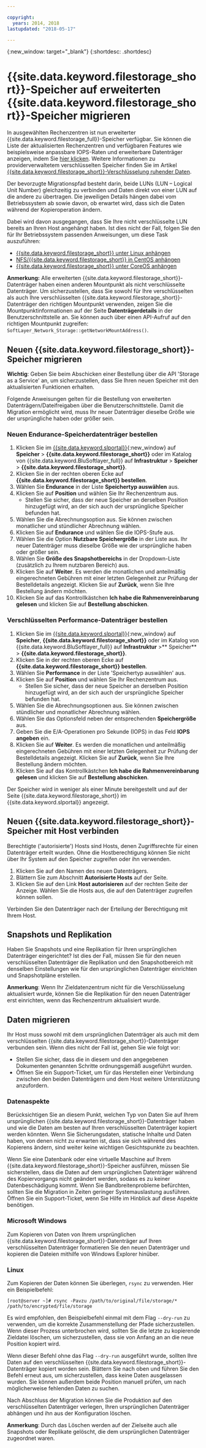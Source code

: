 ```yaml
---

copyright:
  years: 2014, 2018
lastupdated: "2018-05-17"

---
```

{:new_window: target="_blank"}
{:shortdesc: .shortdesc}
 
# {{site.data.keyword.filestorage_short}}-Speicher auf erweiterten {{site.data.keyword.filestorage_short}}-Speicher migrieren

In ausgewählten Rechenzentren ist nun erweiterter {{site.data.keyword.filestorage_full}}-Speicher verfügbar. Sie können die Liste der aktualisierten Rechenzentren und verfügbaren Features wie beispielsweise anpassbare IOPS-Raten und erweiterbare Datenträger anzeigen, indem Sie [hier klicken](new-ibm-block-and-file-storage-location-and-features.html). Weitere Informationen zu providerverwaltetem verschlüsselten Speicher finden Sie im Artikel [{{site.data.keyword.filestorage_short}}-Verschlüsselung ruhender Daten](block-file-storage-encryption-rest.html).

Der bevorzugte Migrationspfad besteht darin, beide LUNs (LUN – Logical Unit Number) gleichzeitig zu verbinden und Daten direkt von einer LUN auf die andere zu übertragen. Die jeweiligen Details hängen dabei vom Betriebssystem ab sowie davon, ob erwartet wird, dass sich die Daten während der Kopieroperation ändern. 

Dabei wird davon ausgegangen, dass Sie Ihre nicht verschlüsselte LUN bereits an Ihren Host angehängt haben. Ist dies nicht der Fall, folgen Sie den für Ihr Betriebssystem passenden Anweisungen, um diese Task auszuführen:

- [{{site.data.keyword.filestorage_short}} unter Linux anhängen](accessing-file-storage-linux.html)
- [NFS/{{site.data.keyword.filestorage_short}} in CentOS anhängen](mounting-nsf-file-storage.html)
- [{{site.data.keyword.filestorage_short}} unter CoreOS anhängen](mounting-storage-coreos.html)

**Anmerkung:** Alle erweiterten {{site.data.keyword.filestorage_short}}-Datenträger haben einen anderen Mountpunkt als nicht verschlüsselte Datenträger. Um sicherzustellen, dass Sie sowohl für Ihre verschlüsselten als auch Ihre verschlüsselten {{site.data.keyword.filestorage_short}}-Datenträger den richtigen Mountpunkt verwenden, zeigen Sie die Mountpunktinformationen auf der Seite **Datenträgerdetails** in der Benutzerschnittstelle an. Sie können auch über einen API-Aufruf auf den richtigen Mountpunkt zugreifen: `SoftLayer_Network_Storage::getNetworkMountAddress()`.


## Neuen {{site.data.keyword.filestorage_short}}-Speicher migrieren

**Wichtig**: Geben Sie beim Abschicken einer Bestellung über die API 'Storage as a Service' an, um sicherzustellen, dass Sie Ihren neuen Speicher mit den aktualisierten Funktionen erhalten.

Folgende Anweisungen gelten für die Bestellung von erweiterten Datenträgern/Dateifreigaben über die Benutzerschnittstelle. Damit die Migration ermöglicht wird, muss Ihr neuer Datenträger dieselbe Größe wie der ursprüngliche haben oder größer sein.

### Neuen Endurance-Speicherdatenträger bestellen

1. Klicken Sie im [{{site.data.keyword.slportal}}](https://control.softlayer.com/){:new_window} auf **Speicher** > **{{site.data.keyword.filestorage_short}}** oder im Katalog von {{site.data.keyword.BluSoftlayer_full}} auf **Infrastruktur** > **Speicher** > **{{site.data.keyword.filestorage_short}}**.
2. Klicken Sie in der rechten oberen Ecke auf **{{site.data.keyword.filestorage_short}} bestellen**. 
3. Wählen Sie **Endurance** in der Liste **Speichertyp auswählen** aus.
4. Klicken Sie auf **Position** und wählen Sie Ihr Rechenzentrum aus.
   - Stellen Sie sicher, dass der neue Speicher an derselben Position hinzugefügt wird, an der sich auch der ursprüngliche Speicher befunden hat.
5. Wählen Sie die Abrechnungsoption aus. Sie können zwischen monatlicher und stündlicher Abrechnung wählen.
6. Klicken Sie auf **Endurance** und wählen Sie die IOPS-Stufe aus.
6. Wählen Sie die Option **Nutzbare Speichergröße** in der Liste aus. Ihr neuer Datenträger muss dieselbe Größe wie der ursprüngliche haben oder größer sein. 
7. Wählen Sie **Größe des Snapshotbereichs** in der Dropdown-Liste (zusätzlich zu Ihrem nutzbaren Bereich) aus.
8. Klicken Sie auf **Weiter**. Es werden die monatlichen und anteilmäßig eingerechneten Gebühren mit einer letzten Gelegenheit zur Prüfung der Bestelldetails angezeigt. Klicken Sie auf **Zurück**, wenn Sie Ihre Bestellung ändern möchten.
9. Klicken Sie auf das Kontrollkästchen **Ich habe die Rahmenvereinbarung gelesen** und klicken Sie auf **Bestellung abschicken**.
 
### Verschlüsselten Performance-Datenträger bestellen

1. Klicken Sie im [{{site.data.keyword.slportal}}](https://control.softlayer.com/){:new_window} auf **Speicher**, **{{site.data.keyword.filestorage_short}}** oder im Katalog von {{site.data.keyword.BluSoftlayer_full}} auf **Infrastruktur** >** Speicher** > **{{site.data.keyword.filestorage_short}}**.
2. Klicken Sie in der rechten oberen Ecke auf **{{site.data.keyword.filestorage_short}} bestellen**. 
3. Wählen Sie **Performance** in der Liste 'Speichertyp auswählen' aus.
4. Klicken Sie auf **Position** und wählen Sie Ihr Rechenzentrum aus.
    -  Stellen Sie sicher, dass der neue Speicher an derselben Position hinzugefügt wird, an der sich auch der ursprüngliche Speicher befunden hat.
5. Wählen Sie die Abrechnungsoptionen aus. Sie können zwischen stündlicher und monatlicher Abrechnung wählen.
6. Wählen Sie das Optionsfeld neben der entsprechenden **Speichergröße** aus.
6. Geben Sie die E/A-Operationen pro Sekunde (IOPS) in das Feld **IOPS angeben** ein.
7. Klicken Sie auf **Weiter**. Es werden die monatlichen und anteilmäßig eingerechneten Gebühren mit einer letzten Gelegenheit zur Prüfung der Bestelldetails angezeigt. Klicken Sie auf **Zurück**, wenn Sie Ihre Bestellung ändern möchten.
8. Klicken Sie auf das Kontrollkästchen **Ich habe die Rahmenvereinbarung gelesen** und klicken Sie auf **Bestellung abschicken**.

Der Speicher wird in weniger als einer Minute bereitgestellt und auf der Seite {{site.data.keyword.filestorage_short}} im {{site.data.keyword.slportal}} angezeigt.

 
## Neuen {{site.data.keyword.filestorage_short}}-Speicher mit Host verbinden

Berechtigte ('autorisierte') Hosts sind Hosts, denen Zugriffsrechte für einen Datenträger erteilt wurden. Ohne die Hostberechtigung können Sie nicht über Ihr System auf den Speicher zugreifen oder ihn verwenden.

1. Klicken Sie auf den Namen des neuen Datenträgers.
2. Blättern Sie zum Abschnitt **Autorisierte Hosts** auf der Seite.
3. Klicken Sie auf den Link **Host autorisieren** auf der rechten Seite der Anzeige. Wählen Sie die Hosts aus, die auf den Datenträger zugreifen können sollen.

Verbinden Sie den Datenträger nach der Erteilung der Berechtigung mit Ihrem Host.

 
## Snapshots und Replikation

Haben Sie Snapshots und eine Replikation für Ihren ursprünglichen Datenträger eingerichtet? Ist dies der Fall, müssen Sie für den neuen verschlüsselten Datenträger die Replikation und den Snapshotbereich mit denselben Einstellungen wie für den ursprünglichen Datenträger einrichten und Snapshotpläne erstellen. 

**Anmerkung**: Wenn Ihr Zieldatenzentrum nicht für die Verschlüsselung aktualisiert wurde, können Sie die Replikation für den neuen Datenträger erst einrichten, wenn das Rechenzentrum aktualisiert wurde.

 
## Daten migrieren

Ihr Host muss sowohl mit dem ursprünglichen Datenträger als auch mit dem verschlüsselten {{site.data.keyword.filestorage_short}}-Datenträger verbunden sein. Wenn dies nicht der Fall ist, gehen Sie wie folgt vor:

- Stellen Sie sicher, dass die in diesem und den angegebenen Dokumenten genannten Schritte ordnungsgemäß ausgeführt wurden.
- Öffnen Sie ein Support-Ticket, um für das Herstellen einer Verbindung zwischen den beiden Datenträgern und dem Host weitere Unterstützung anzufordern.

### Datenaspekte

Berücksichtigen Sie an diesem Punkt, welchen Typ von Daten Sie auf Ihrem ursprünglichen {{site.data.keyword.filestorage_short}}-Datenträger haben und wie die Daten am besten auf Ihren verschlüsselten Datenträger kopiert werden könnten. Wenn Sie Sicherungsdaten, statische Inhalte und Daten haben, von denen nicht zu erwarten ist, dass sie sich während des Kopierens ändern, sind weiter keine wichtigen Gesichtspunkte zu beachten.

Wenn Sie eine Datenbank oder eine virtuelle Maschine auf Ihrem {{site.data.keyword.filestorage_short}}-Speicher ausführen, müssen Sie sicherstellen, dass die Daten auf dem ursprünglichen Datenträger während des Kopiervorgangs nicht geändert werden, sodass es zu keiner Datenbeschädigung kommt. Wenn Sie Bandbreitenprobleme befürchten, sollten Sie die Migration in Zeiten geringer Systemauslastung ausführen. Öffnen Sie ein Support-Ticket, wenn Sie Hilfe im Hinblick auf diese Aspekte benötigen.

### Microsoft Windows

Zum Kopieren von Daten von Ihrem ursprünglichen {{site.data.keyword.filestorage_short}}-Datenträger auf Ihren verschlüsselten Datenträger formatieren Sie den neuen Datenträger und kopieren die Dateien mithilfe von Windows Explorer hinüber.

### Linux

Zum Kopieren der Daten können Sie überlegen, `rsync` zu verwenden. Hier ein Beispielbefehl:

```
[root@server ~]# rsync -Pavzu /path/to/original/file/storage/* /path/to/encrypted/file/storage
```

Es wird empfohlen, den Beispielbefehl einmal mit dem Flag `--dry-run` zu verwenden, um die korrekte Zusammenstellung der Pfade sicherzustellen. Wenn dieser Prozess unterbrochen wird, sollten Sie die letzte zu kopierende Zieldatei löschen, um sicherzustellen, dass sie von Anfang an an die neue Position kopiert wird.

Wenn dieser Befehl ohne das Flag `--dry-run` ausgeführt wurde, sollten Ihre Daten auf den verschlüsselten {{site.data.keyword.filestorage_short}}-Datenträger kopiert worden sein. Blättern Sie nach oben und führen Sie den Befehl erneut aus, um sicherzustellen, dass keine Daten ausgelassen wurden. Sie können außerdem beide Position manuell prüfen, um nach möglicherweise fehlenden Daten zu suchen.

Nach Abschluss der Migration können Sie die Produktion auf den verschlüsselten Datenträger verlegen, Ihren ursprünglichen Datenträger abhängen und ihn aus der Konfiguration löschen. 

**Anmerkung**: Durch das Löschen werden auf der Zielseite auch alle Snapshots oder Replikate gelöscht, die dem ursprünglichen Datenträger zugeordnet waren.
